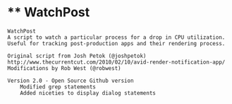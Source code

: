 ** WatchPost
=========

	WatchPost
	A script to watch a particular process for a drop in CPU utilization.
	Useful for tracking post-production apps and their rendering process.
	
	Original script from Josh Petok (@joshpetok) http://www.thecurrentcut.com/2010/02/10/avid-render-notification-app/
	Modifications by Rob West (@robwest)
	
	Version 2.0 - Open Source Github version
		Modified grep statements
		Added niceties to display dialog statements
